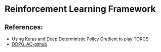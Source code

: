 # Reinforcement Learning Framework

## References:
* [Using Keras and Deep Deterministic Policy Gradient to play TORCS](https://yanpanlau.github.io/2016/10/11/Torcs-Keras.html)
* [DDPG_AC-github](https://github.com/yanpanlau/DDPG-Keras-Torcs)
